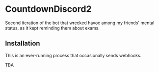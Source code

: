 # CountdownDiscord2
Second iteration of the bot that wrecked havoc among my friends' mental status, as it kept reminding them about exams.

## Installation
This is an ever-running process that occasionally sends webhooks.

TBA
